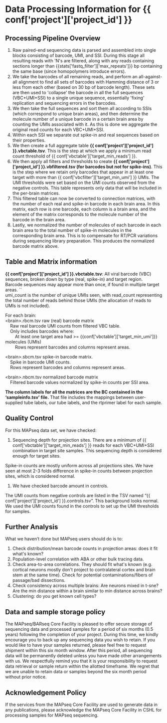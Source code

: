 # Data Processing Information for {{ conf['project']['project_id'] }}

## Processing Pipeline Overview

1. Raw paired-end sequencing data is parsed and assembled into single blocks consisting of barcode, UMI, and SSI. During this stage all resulting reads with 'N's are filtered, along with any reads containing sections longer than {{stats['fastq_filter']['max_repeats']}} bp containing the same base (since homopolymers introduce errors).   
1. We take the barcodes of all remaining reads, and perform an all-against-all alignment to find all sets of barcodes with Hamming distance of 3 or less from each other (based on 30 bp of barcode length). These sets are then used to 'collapse' the barcode in all the full sequences (VBC+UMI+SSI) to a single unique sequence, essentially 'fixing' replication and sequencing errors in the barcodes.   
1. We then take the full sequences and sort them all according to SSIs (which correspond to unique brain areas), and then determine the molecule number of a unique barcode in a certain brain area by counting the UMIs associated with it. As this is done we aggregate the original read counts for each VBC+UMI+SSI. 
1. Within each SSI we separate out spike-in and real sequences based on their properties.   
1. We then create a full aggregate table **{{ conf['project']['project_id'] }}.vbctable.tsv**. This is the step at which we apply a minimum read count threshold of {{ conf['vbctable']['target_min_reads'] }}.         
1. We then apply all filters and thresholds to create **{{ conf['project']['project_id'] }}.vbfiltered.tsv (for barcodes but not for spike-ins)**. This is the step where we  retain only barcodes that appear in at least one target with more than {{ conf['vbcfilter']['target_min_umi'] }} UMIs. The UMI thresholds were set based on the UMI counts observed from the negative controls. This table represents only data that will be included in the per-brain matrices.     
1. This filtered table can now be converted to connection matrices, with the number of each real and spike-in barcode in each brain area. In this matrix, each row is one barcode, each column is a brain area, and the element of the matrix corresponds to the molecule number of the barcode in the brain area. 
7. Lastly, we normalized the number of molecules of each barcode in each brain area to the total number of spike-in molecules in the corresponding brain area. This is to compensate for RT/PCR variations during sequencing library preparation.  This produces the normalized barcode matrix above. 


## Table and Matrix information

**{{ conf['project']['project_id'] }}.vbctable.tsv**: All viral barcode (VBC) sequences, broken down by type (real, spike-in) and target region.  
		Barcode sequences may appear more than once, if found in multiple target areas. \`\`  
umi\_count is the number of unique UMIs seen, with read\_count representing the total number of reads behind those UMIs (the allocation of reads to UMIs is not included). 

For each brain:  
\<brain\>.rbcm.tsv	raw (real) barcode matrix	  
&nbsp; &nbsp; Raw real barcode UMI counts from filtered VBC table.   
&nbsp; &nbsp; Only includes barcodes where:   
&nbsp; &nbsp; &nbsp; &nbsp; At least one target area had \>= {{conf['vbctable']['target_min_umi']}} molecules (UMIs)  
&nbsp; &nbsp; &nbsp; &nbsp; Rows represent barcodes and columns represent areas.  

\<brain\>.sbcm.tsv	spike-in barcode matrix.   
&nbsp; &nbsp; Spike in barcode UMI counts.   
&nbsp; &nbsp; Rows represent barcodes and columns represent areas. 

\<brain\>.nbcm.tsv	normalized barcode matrix  
&nbsp; &nbsp; Filtered barcode values normalized by spike-in counts per SSI area.

**The column labels for all the matrices are the BC<rtprimer> contained in the ‘sampleinfo.tsv’ file.** That file includes the mappings between user-supplied tube labels, our tube labels, and the rtprimer label for each sample. 


## Quality Control

 For this MAPseq data set, we have checked:

1. Sequencing depth for projection sites. 
   There are a minimum of {{ conf['vbctable']['target_min_reads'] }} reads for each VBC+UMI+SSI combination in target site samples. This sequencing depth is considered enough for target sites.

Spike-in counts are mostly uniform across all projections sites. We have seen at most 2-3 folds difference in spike-in counts between projection sites, which is considered normal. 

1. We have checked barcode amount in controls. 

The UMI counts from negative controls are listed in the TSV named “{{ conf['project']['project_id'] }}.controls.tsv”. This background looks normal. We used the UMI counts found in the controls to set up the UMI thresholds for samples. 


## Further Analysis

What we haven’t done but MAPseq users should do is to:

1. Check distribution/mean barcode counts in projection areas: does it fit what's known?  
1. Population-level correlation with ABA or other bulk tracing data.  
1. Check area-to-area correlations. They should fit what's known (e.g. cortical neurons mostly don't project to contralateral cortex and brain stem at the same time). Check for potential contaminations/fibers of passage/bad dissections.   
1. Check consistency across multiple brains: Are neurons mixed in t-sne? Are the min distance within a brain similar to min distance across brains?  
1. Clustering: do you get known cell types?


## Data and sample storage policy
The MAPseq/BARseq Core Facility is pleased to offer secure storage of sequencing data and processed samples for a period of six months (0.5 years) following the completion of your project. During this time, we kindly encourage you to back up any sequencing data you wish to retain. If you would like to have your samples returned, please feel free to request shipment within this six month window. After this period, all sequencing data will be permanently deleted unless you have made other arrangements with us. We respectfully remind you that it is your responsibility to request data retrieval or sample return within the allotted timeframe. We regret that we are unable to retain data or samples beyond the six month period without prior notice.

## Acknowledgement Policy

If the services from the MAPseq Core Facility are used to generate data in any publications, please acknowledge the MAPseq Core Facility in CSHL for processing samples for MAPseq sequencing.
